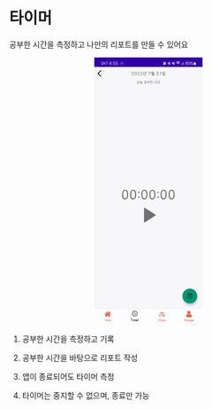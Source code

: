 # 타이머

공부한 시간을 측정하고 나만의 리포트를 만들 수 있어요

<div align="center">
    <img src="../gif/timer.gif"/>
</div>

1. 공부한 시간을 측정하고 기록

2. 공부한 시간을 바탕으로 리포트 작성

3. 앱이 종료되어도 타이머 측정

4. 타이머는 중지할 수 없으며, 종료만 가능